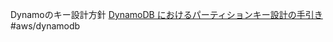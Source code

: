 Dynamoのキー設計方針
[DynamoDB におけるパーティションキー設計の手引き](https://aws.typepad.com/sajp/2017/02/choosing-the-right-dynamodb-partition-key.html)
#aws/dynamodb 